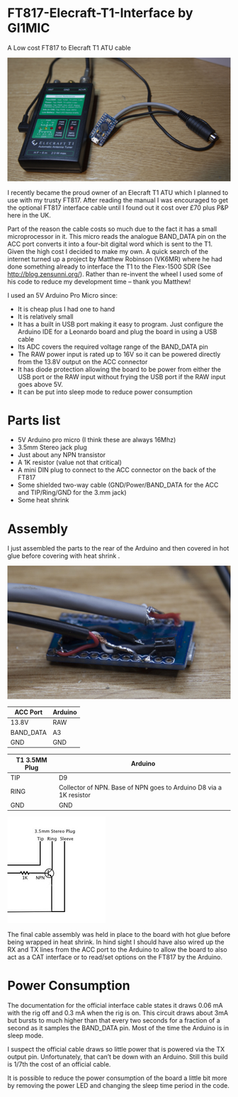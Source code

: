 # FT817-Elecraft-T1-Interface by GI1MIC


A Low cost FT817 to Elecraft T1 ATU cable

![alt text](https://github.com/gi1mic/FT817-Elecraft-T1-Interface/blob/master/Photos/IMG_8588.jpg "FT817 to Elecraft T1 ATU cable")

I recently became the proud owner of an Elecraft T1 ATU which I planned to use with my trusty FT817. After reading the manual I was encouraged to get the optional FT817 interface cable until I found out it cost over £70 plus P&P here in the UK.

Part of the reason the cable costs so much due to the fact it has a small microprocessor in it. This micro reads the analogue BAND_DATA pin on the ACC port converts it into a four-bit digital word which is sent to the T1.
Given the high cost I decided to make my own. A quick search of the internet turned up a project by Matthew Robinson (VK6MR) where he had done something already to interface the T1 to the Flex-1500 SDR (See http://blog.zensunni.org/). Rather than re-invent the wheel I used some of his code to reduce my development time – thank you Matthew!

I used an 5V Arduino Pro Micro since:
- It is cheap plus I had one to hand
- It is relatively small
- It has a built in USB port making it easy to program. Just configure the Arduino IDE for a Leonardo board and plug the board in using a USB cable
- Its ADC covers the required voltage range of the BAND_DATA pin
- The RAW power input is rated up to 16V so it can be powered directly from the 13.8V output on the ACC connector
- It has diode protection allowing the board to be power from either the USB port or the RAW input without frying the USB port if the RAW input goes above 5V.
- It can be put into sleep mode to reduce power consumption 

# Parts list
* 5V Arduino pro micro (I think these are always 16Mhz)
* 3.5mm Stereo jack plug
* Just about any NPN transistor
* A 1K resistor (value not that critical)
* A mini DIN plug to connect to the ACC connector on the back of the FT817
* Some shielded two-way cable (GND/Power/BAND_DATA for the ACC and TIP/Ring/GND for the 3.mm jack) 
* Some heat shrink

# Assembly
I just assembled the parts to the rear of the Arduino and then covered in hot glue before covering with heat shrink .

![alt text](https://github.com/gi1mic/FT817-Elecraft-T1-Interface/blob/master/Photos/IMG_8601.jpg "Rear of the board prior to hot glue")

|ACC Port | Arduino |
| ------ | ------ |
|13.8V    | RAW  |
|BAND_DATA| A3   |
|GND      | GND  |

|T1 3.5MM Plug | Arduino |
| ------ | ------ |
|TIP           | D9      |
|RING          | Collector of NPN. Base of NPN goes to Arduino D8 via a 1K resistor |
|GND           | GND     |  

![alt text](https://github.com/gi1mic/FT817-Elecraft-T1-Interface/blob/master/Photos/interface.jpg "Arduino to T1 interface")


The final cable assembly was held in place to the board with hot glue before being wrapped in heat shrink. In hind sight I should have also wired up the RX and TX lines from the ACC port to the Arduino to allow the board to also act as a CAT interface or to read/set options on the FT817 by the Arduino.

# Power Consumption
The documentation for the official interface cable states it draws 0.06 mA with the rig off and 0.3 mA when the rig is on.  This circuit draws about 3mA but bursts to much higher than that every two seconds for a fraction of a second as it samples the BAND_DATA pin. Most of the time the Arduino is in sleep mode.

I suspect the official cable draws so little power that is powered via the TX output pin. Unfortunately, that can’t be down with an Arduino. Still this build is 1/7th the cost of an official cable.

It is possible to reduce the power consumption of the board a little bit more by removing the power LED and changing the sleep time period in the code. 
